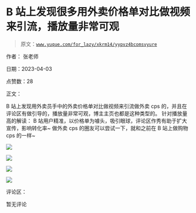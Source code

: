 # B 站上发现很多用外卖价格单对比做视频来引流，播放量非常可观

> 原文：[`www.yuque.com/for_lazy/xkrm14/yypvz4bcomsvyure`](https://www.yuque.com/for_lazy/xkrm14/yypvz4bcomsvyure)

作者： 张老师

日期：2023-04-03

点赞数：28

正文：

B 站上发现用外卖员手中的外卖价格单对比做视频来引流做外卖 cps 的，并且在评论区有做引导的，播放量非常可观，博主主页也都是这种类型的。 针对播放量高的解读： B 站用户精准，以价格单为噱头，吸引眼球，评论区作秀有助于扩大宣传，影响转化率~ 做外卖 cps 的圈友可以尝试一下，就和之前在 B 站上做购物 cps 的一样~

![](img/2563a9c135aaf43bae58f30da505949f.png)

![](img/03764f13667ff96901792c685e18d2f6.png)

![](img/c653721594dea26d77ae2ab969dc5e89.png)

![](img/c99d0d60a1b2f374fda5bb1f01b76f65.png)

评论区：

暂无评论

